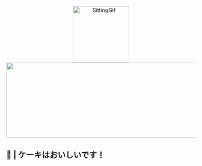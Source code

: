 <div align="center">
    <img height="150" width="150" src="https://d9jhi50qo719s.cloudfront.net/7ap/samples/iir_800.gif?230809025525" alt="SittingGif">
    <img src="https://images.cooltext.com/5709356.png" height="200px" width="600px">
</div>

## 🧁 | ケーキはおいしいです！
